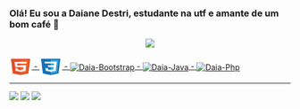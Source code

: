 ### Olá! Eu sou a Daiane Destri, estudante na utf e amante de um bom café 👋


<div align="center">
  <a href="https://github.com/daianetrombella">
  <img height="140em" src="https://github-readme-stats.vercel.app/api/top-langs/?username=daianetrombella"/>

</div>
  
  
<div style="display: inline_block"><br>
  <img align="center" alt="Daia-HTML" height="30" width="40" src="https://raw.githubusercontent.com/devicons/devicon/master/icons/html5/html5-original.svg">
  -
  <img align="center" alt="Daia-CSS" height="30" width="40" src="https://raw.githubusercontent.com/devicons/devicon/master/icons/css3/css3-original.svg">
  -
   <img align="center" alt="Daia-Bootstrap" height="30" width="40" src="https://cdn.jsdelivr.net/gh/devicons/devicon/icons/bootstrap/bootstrap-plain.svg">
   -
   <img align="center" alt="Daia-Java" height="45" width="55" src="https://cdn.jsdelivr.net/gh/devicons/devicon/icons/java/java-original-wordmark.svg" />
   -
   <img align="center" alt="Daia-Php" height="45" width="55" src="https://cdn.jsdelivr.net/gh/devicons/devicon/icons/php/php-original.svg" />
</div>
  <hr>

<a href="https://www.instagram.com/daianetrombella/" target="_blank"><img src="https://img.shields.io/badge/-Instagram-%23E4405F?style=for-the-badge&logo=instagram&logoColor=white" target="_blank"></a>
  <a href="https://www.linkedin.com/in/daiane-destri/" target="_blank"><img src="https://img.shields.io/badge/-LinkedIn-%230077B5?style=for-the-badge&logo=linkedin&logoColor=white" target="_blank"></a> 
  <a href="mailto:daiane2002trombella@gmail.com" target="_blank"><img src="https://img.shields.io/badge/Gmail-D14836?style=for-the-badge&logo=gmail&logoColor=white" target="_blank"></a> 
  
  

